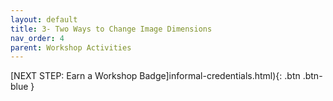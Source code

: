 ```yaml
---
layout: default
title: 3- Two Ways to Change Image Dimensions
nav_order: 4
parent: Workshop Activities
---
```



[NEXT STEP: Earn a Workshop Badge]informal-credentials.html){: .btn .btn-blue }
